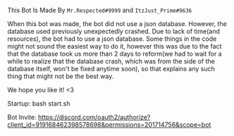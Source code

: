 This Bot Is Made By `Mr.Respected#9999` and `ItzJust_Prime#9636`

When this bot was made, the bot did not use a json database. However, the database used previously unexpectedly crashed. Due to lack of time(and resources), the bot had to use a json database. Some things in the code might not sound the easiest way to do it, however this was due to the fact that the database took us more than 2 days to reform(we had to wait for a while to realize that the database crash, which was from the side of the database itself, won't be fixed anytime soon), so that explains any such thing that might not be the best way.

We hope you like it! <3

Startup: bash start.sh

Bot Invite: https://discord.com/oauth2/authorize?client_id=919168462398578698&permissions=201714756&scope=bot
